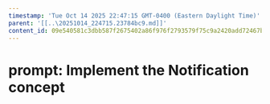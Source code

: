 ```yaml
---
timestamp: 'Tue Oct 14 2025 22:47:15 GMT-0400 (Eastern Daylight Time)'
parent: '[[..\20251014_224715.23784bc9.md]]'
content_id: 09e540581c3dbb587f2675402a86f976f2793579f75c9a2420add72467bb08ba
---
```


# prompt: Implement the Notification concept
